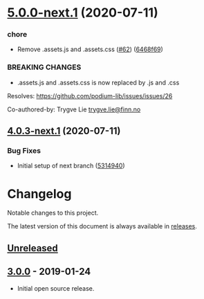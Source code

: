 # [5.0.0-next.1](https://github.com/podium-lib/schemas/compare/v4.0.3-next.1...v5.0.0-next.1) (2020-07-11)


### chore

* Remove .assets.js and .assets.css ([#62](https://github.com/podium-lib/schemas/issues/62)) ([6468f69](https://github.com/podium-lib/schemas/commit/6468f69b7d51cffef06d9d5c2d7d05b67b1af575))


### BREAKING CHANGES

* .assets.js and .assets.css is now replaced by .js and .css

Resolves: https://github.com/podium-lib/issues/issues/26

Co-authored-by: Trygve Lie <trygve.lie@finn.no>

## [4.0.3-next.1](https://github.com/podium-lib/schemas/compare/v4.0.2...v4.0.3-next.1) (2020-07-11)


### Bug Fixes

* Initial setup of next branch ([5314940](https://github.com/podium-lib/schemas/commit/53149406b1287c6a7d85dd9cbc7f623eeaaac307))

# Changelog

Notable changes to this project.

The latest version of this document is always available in [releases][releases-url].

## [Unreleased]

## [3.0.0] - 2019-01-24

-   Initial open source release.

[unreleased]: https://github.com/podium-lib/schemas/compare/v3.0.0...HEAD
[3.0.0]: https://github.com/podium-lib/schemas/releases/tag/v3.0.0
[releases-url]: https://github.com/podium-lib/schemas/blob/master/CHANGELOG.md
